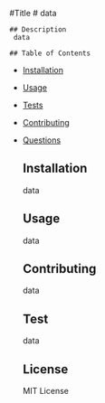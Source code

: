 #Title 
    # data

    ## Description 
     data

    ## Table of Contents
* [Installation](#installation)
* [Usage](#usage)
* [Tests](#tests)
* [Contributing](#contributing)
* [Questions](#questions)

    ## Installation 
    data
    
    ## Usage 
    data
    
    ## Contributing 
    data

    ## Test 
    data
    
    ## License 
    MIT License
    